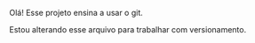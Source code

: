 Olá! Esse projeto ensina a usar o git.

Estou alterando esse arquivo para trabalhar com versionamento.